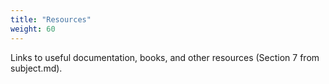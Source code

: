 ```yaml
---
title: "Resources"
weight: 60
---
```


Links to useful documentation, books, and other resources (Section 7 from subject.md). 